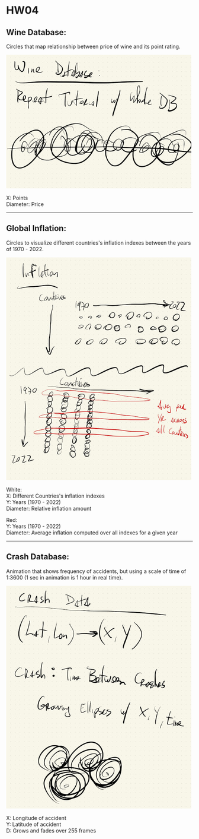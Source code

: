 # HW04

## Wine Database:
Circles that map relationship between price of wine and its point rating.

![](./imgs/HW04-00.jpg)

X: Points  
Diameter: Price

---
## Global Inflation:
Circles to visualize different countries's inflation indexes between the years of 1970 - 2022.

![](./imgs/HW04-01.jpg)

White:  
X: Different Countries's inflation indexes  
Y: Years (1970 - 2022)  
Diameter: Relative inflation amount

Red:  
Y: Years (1970 - 2022)  
Diameter: Average inflation computed over all indexes for a given year

---
## Crash Database:
Animation that shows frequency of accidents, but using a scale of time of 1:3600 (1 sec in animation is 1 hour in real time).

![](./imgs/HW04-02.jpg)

X: Longitude of accident  
Y: Latitude of accident  
D: Grows and fades over 255 frames
